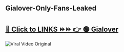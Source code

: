 
 ## Gialover-Only-Fans-Leaked

# <h2><a href="https://clipsfans.com/Gialover&ref=git">🔗 Click to LINKS ⏩⏩ 👉 🟢 Gialover </a></h2>

<a href="https://clipsfans.com/Gialover&ref=git" rel="nofollow" data-target="animated-image.originalLink"><img src="https://i.ibb.co.com/xMMVF88/686577567.gif" alt="Viral Video Original" style="max-width: 100%; display: inline-block;" data-target="animated-image.originalImage"></a>
